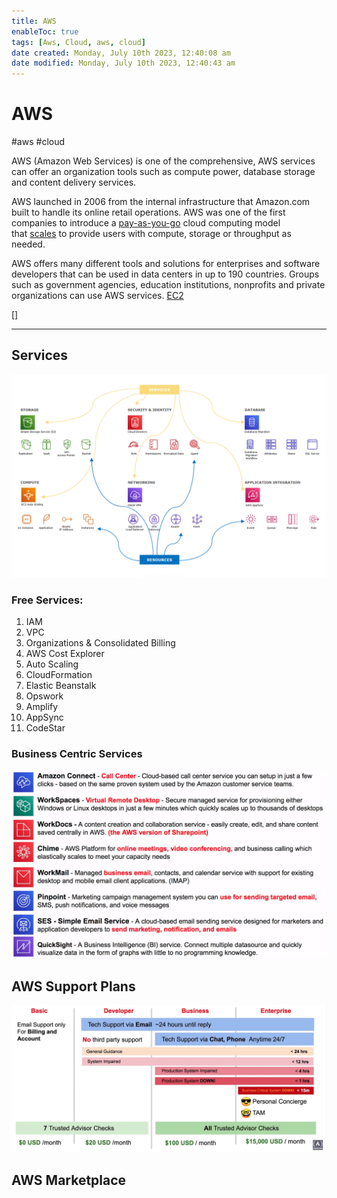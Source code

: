 ```yaml
---
title: AWS
enableToc: true
tags: [Aws, Cloud, aws, cloud]
date created: Monday, July 10th 2023, 12:40:08 am
date modified: Monday, July 10th 2023, 12:40:43 am
---
```


# AWS
#aws #cloud 

AWS (Amazon Web Services) is one of the comprehensive, [](Cloud%20Computing/Cloud%20Providers.md#Cloud%20Providers) AWS services can offer an organization tools such as compute power, database storage and content delivery services.

AWS launched in 2006 from the internal infrastructure that Amazon.com built to handle its online retail operations. AWS was one of the first companies to introduce a [pay-as-you-go](https://www.techtarget.com/searchstorage/definition/pay-as-you-go-cloud-computing-PAYG-cloud-computing) cloud computing model that [scales](https://www.techtarget.com/searchdatacenter/definition/scalability) to provide users with compute, storage or throughput as needed.

AWS offers many different tools and solutions for enterprises and software developers that can be used in data centers in up to 190 countries. Groups such as government agencies, education institutions, nonprofits and private organizations can use AWS services.
[EC2](Cloud%20Computing/AWS/Compute/EC2.md)

[]

---


## Services

![AWS service and resources|650](Attachments/AWS%20service%20and%20resources.png)


### Free Services:

1. IAM
2. VPC
3. Organizations & Consolidated Billing 
4. AWS Cost Explorer 
5. Auto Scaling
6. CloudFormation
7. Elastic Beanstalk
8. Opswork
9. Amplify
10. AppSync
11. CodeStar

### Business Centric Services
![Pasted image 20220706225126](Attachments/Pasted%20image%2020220706225126.png)



## AWS Support Plans
![Pasted image 20220706164829](Attachments/Pasted%20image%2020220706164829.png)

## AWS Marketplace
